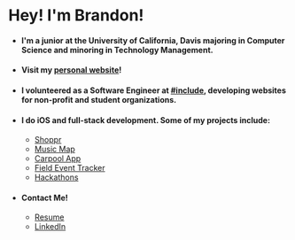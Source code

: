 # Hey! I'm Brandon!

- #### I'm a junior at the University of California, Davis majoring in Computer Science and minoring in Technology Management. 

- #### Visit my [personal website](https://portfolio-brandonw504.vercel.app)!

- #### I volunteered as a Software Engineer at [#include](http://includedavis.com/), developing websites for non-profit and student organizations.

- #### I do iOS and full-stack development. Some of my projects include:
  - [Shoppr](https://github.com/brandonw504/shoppr)
  - [Music Map](https://github.com/Austin2Shih/Music-Map)
  - [Carpool App](https://github.com/brandonw504/carpool-app)
  - [Field Event Tracker](https://github.com/brandonw504/field-event-tracker)
  - [Hackathons](https://devpost.com/brandonw504)

- #### Contact Me!
  - [Resume](https://portfolio-brandonw504.vercel.app/resume.pdf)
  - [LinkedIn](https://www.linkedin.com/in/brandonw504)
